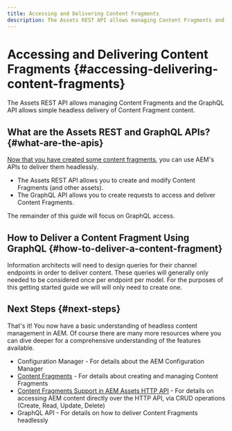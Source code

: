 ```yaml
---
title: Accessing and Delivering Content Fragments
description: The Assets REST API allows managing Content Fragments and the GraphQL API allows simple headless delivery of Content Fragment content.
---
```


# Accessing and Delivering Content Fragments {#accessing-delivering-content-fragments}

The Assets REST API allows managing Content Fragments and the GraphQL API allows simple headless delivery of Content Fragment content.

## What are the Assets REST and GraphQL APIs? {#what-are-the-apis}

[Now that you have created some content fragments,](create-content-fragment.md) you can use AEM's APIs to deliver them headlessly.

* The Assets REST API allows you to create and modify Content Fragments (and other assets).
* The GraphQL API allows you to create requests to access and deliver Content Fragments.

The remainder of this guide will focus on GraphQL access.

## How to Deliver a Content Fragment Using GraphQL {#how-to-deliver-a-content-fragment}

Information architects will need to design queries for their channel endpoints in order to deliver content. These queries will generally only needed to be considered once per endpoint per model. For the purposes of this getting started guide we will will only need to create one.

## Next Steps {#next-steps}

That's it! You now have a basic understanding of headless content management in AEM. Of course there are many more resources where you can dive deeper for a comprehensive understanding of the features available.

* Configuration Manager - For details about the AEM Configuration Manager
* [Content Fragments](/help/assets/content-fragments/content-fragments.md) - For details about creating and managing Content Fragments
* [Content Fragments Support in AEM Assets HTTP API](/help/assets/content-fragments/assets-api-content-fragments.md) - For details on accessing AEM content directly over the HTTP API, via CRUD operations (Create, Read, Update, Delete)
* GraphQL API - For details on how to deliver Content Fragments headlessly
